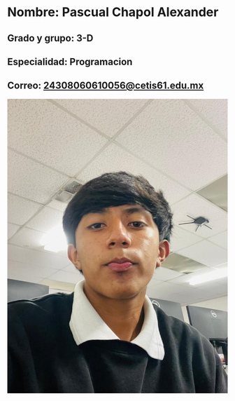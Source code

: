 # Nombre: Pascual Chapol Alexander 
## Grado y grupo: 3-D 
## Especialidad: Programacion 
## Correo: 24308060610056@cetis61.edu.mx
![alt text](image.png)